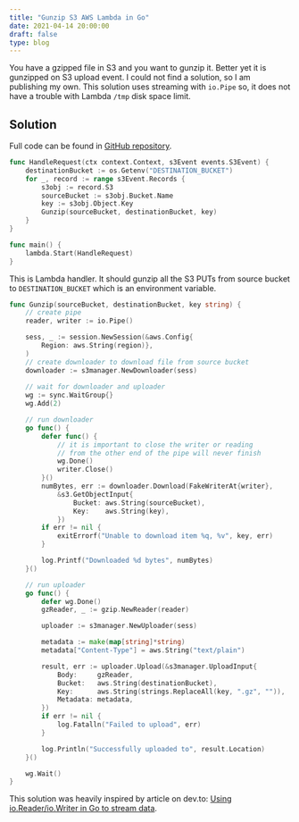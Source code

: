 ```yaml
---
title: "Gunzip S3 AWS Lambda in Go"
date: 2021-04-14 20:00:00
draft: false
type: blog
---
```

You have a gzipped file in S3 and you want to gunzip it. Better yet it is gunzipped on S3 upload event. I could not find a solution, so I am publishing my own. This solution uses streaming with `io.Pipe` so, it does not have a trouble with Lambda `/tmp` disk space limit. 

## Solution
Full code can be found in [GitHub repository](https://github.com/piotrbelina/s3-lambda-gunzip-go/blob/master/main.go).

```go
func HandleRequest(ctx context.Context, s3Event events.S3Event) {
	destinationBucket := os.Getenv("DESTINATION_BUCKET")
	for _, record := range s3Event.Records {
		s3obj := record.S3
		sourceBucket := s3obj.Bucket.Name
		key := s3obj.Object.Key
		Gunzip(sourceBucket, destinationBucket, key)
	}
}

func main() {
	lambda.Start(HandleRequest)
}
```
This is Lambda handler. It should gunzip all the S3 PUTs from source bucket to `DESTINATION_BUCKET` which is an environment variable.

```go
func Gunzip(sourceBucket, destinationBucket, key string) {
	// create pipe
	reader, writer := io.Pipe()

	sess, _ := session.NewSession(&aws.Config{
		Region: aws.String(region)},
	)
	// create downloader to download file from source bucket
	downloader := s3manager.NewDownloader(sess)
	
	// wait for downloader and uploader
	wg := sync.WaitGroup{}
	wg.Add(2)

	// run downloader
	go func() {
		defer func() {
			// it is important to close the writer or reading
			// from the other end of the pipe will never finish
			wg.Done()
			writer.Close()
		}()
		numBytes, err := downloader.Download(FakeWriterAt{writer},
			&s3.GetObjectInput{
				Bucket: aws.String(sourceBucket),
				Key:    aws.String(key),
			})
		if err != nil {
			exitErrorf("Unable to download item %q, %v", key, err)
		}

		log.Printf("Downloaded %d bytes", numBytes)
	}()

	// run uploader
	go func() {
		defer wg.Done()
		gzReader, _ := gzip.NewReader(reader)

		uploader := s3manager.NewUploader(sess)

		metadata := make(map[string]*string)
		metadata["Content-Type"] = aws.String("text/plain")

		result, err := uploader.Upload(&s3manager.UploadInput{
			Body:     gzReader,
			Bucket:   aws.String(destinationBucket),
			Key:      aws.String(strings.ReplaceAll(key, ".gz", "")),
			Metadata: metadata,
		})
		if err != nil {
			log.Fatalln("Failed to upload", err)
		}

		log.Println("Successfully uploaded to", result.Location)
	}()

	wg.Wait()
}
```

This solution was heavily inspired by article on dev.to:  [Using io.Reader/io.Writer in Go to stream data](https://dev.to/flowup/using-io-reader-io-writer-in-go-to-stream-data-3i7b).
